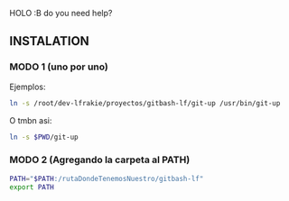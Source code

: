 HOLO :B do you need help?

## INSTALATION

### MODO 1  (uno por uno)

Ejemplos:
```bash
ln -s /root/dev-lfrakie/proyectos/gitbash-lf/git-up /usr/bin/git-up
```

O tmbn asi:

```bash
ln -s $PWD/git-up
```

### MODO 2 (Agregando la carpeta al PATH)

```bash
PATH="$PATH:/rutaDondeTenemosNuestro/gitbash-lf"
export PATH
```
